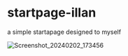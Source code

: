 # startpage-illan
a simple startapage designed to myself


![Screenshot_20240202_173456](https://github.com/illanrego/startpage-illan/assets/126114151/d3b8e196-e7e7-46e8-a6ad-4a201cea5db1)
